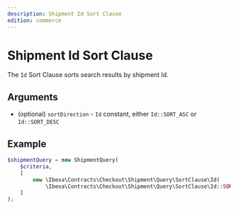```yaml
---
description: Shipment Id Sort Clause
edition: commerce
---
```


# Shipment Id Sort Clause

The `Id` Sort Clause sorts search results by shipment Id.

## Arguments

- (optional) `sortDirection` - `Id` constant, either `Id::SORT_ASC` or `Id::SORT_DESC`

## Example

``` php
$shipmentQuery = new ShipmentQuery(
    $criteria,
    [
        new \Ibexa\Contracts\Checkout\Shipment\Query\SortClause\Id(
            \Ibexa\Contracts\Checkout\Shipment\Query\SortClause\Id::SORT_ASC)
    ]
);
```
